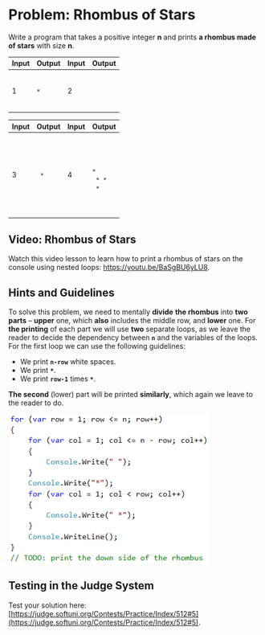 # Problem: Rhombus of Stars

Write a program that takes a positive integer **n** and prints **a rhombus made of stars** with size **n**.

| Input | Output | Input | Output                                                              |
| ----- | ------ | ----- | ------------------------------------------------------------------- |
| 1     | `*`    | 2     | <p> <code>*</code> <br><code>* *</code><br> <code>*</code> <br></p> |

| Input | Output                                                                                                            | Input | Output                                                                                                                                                                      |
| ----- | ----------------------------------------------------------------------------------------------------------------- | ----- | --------------------------------------------------------------------------------------------------------------------------------------------------------------------------- |
| 3     | <p>  <code>*</code>  <br> <code>* *</code> <br><code>* * *</code><br> <code>* *</code> <br>  <code>*</code>  </p> | 4     | <p>   <code>*</code>   <br>  <code>* *</code>  <br> <code>* * *</code> <br><code>* * * *</code><br> <code>* * *</code> <br>  <code>* *</code>  <br>   <code>*</code>   </p> |

## Video: Rhombus of Stars

Watch this video lesson to learn how to print a rhombus of stars on the console using nested loops: https://youtu.be/BaSgBU6yLU8.

## Hints and Guidelines

To solve this problem, we need to mentally **divide** **the rhombus** into **two parts** – **upper** one, which **also** includes the middle row, and **lower** one. For **the printing** of each part we will use **two** separate loops, as we leave the reader to decide the dependency between **`n`** and the variables of the loops. For the first loop we can use the following guidelines:

* We print **`n-row`** white spaces.
* We print **`*`**.
* We print **`row-1`** times **`*`**.

**The second** (lower) part will be printed **similarly**, which again we leave to the reader to do.

![](../../../assets/chapter-6-images/06.Rhombus-of-stars-01.png)

## Testing in the Judge System

Test your solution here: [https://judge.softuni.org/Contests/Practice/Index/512#5](https://judge.softuni.org/Contests/Practice/Index/512#5).
